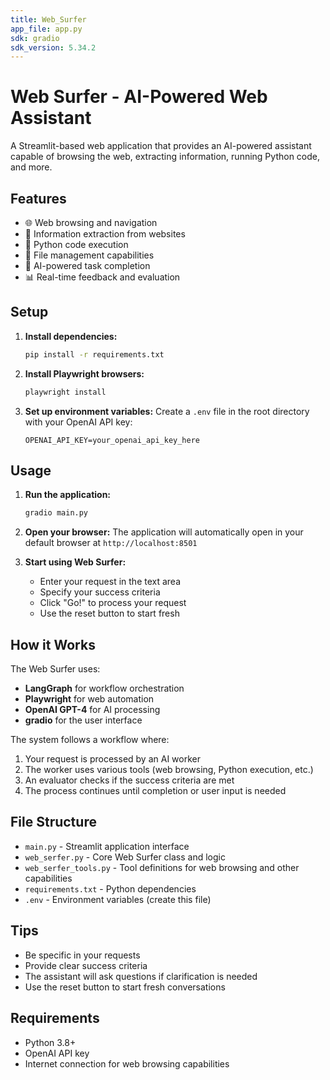 ```yaml
---
title: Web_Surfer
app_file: app.py
sdk: gradio
sdk_version: 5.34.2
---
```

# Web Surfer - AI-Powered Web Assistant

A Streamlit-based web application that provides an AI-powered assistant capable of browsing the web, extracting information, running Python code, and more.

## Features

- 🌐 Web browsing and navigation
- 📄 Information extraction from websites
- 🐍 Python code execution
- 💾 File management capabilities
- 🤖 AI-powered task completion
- 📊 Real-time feedback and evaluation

## Setup

1. **Install dependencies:**
   ```bash
   pip install -r requirements.txt
   ```

2. **Install Playwright browsers:**
   ```bash
   playwright install
   ```

3. **Set up environment variables:**
   Create a `.env` file in the root directory with your OpenAI API key:
   ```
   OPENAI_API_KEY=your_openai_api_key_here
   ```

## Usage

1. **Run the application:**
   ```bash
   gradio main.py
   ```

2. **Open your browser:**
   The application will automatically open in your default browser at `http://localhost:8501`

3. **Start using Web Surfer:**
   - Enter your request in the text area
   - Specify your success criteria
   - Click "Go!" to process your request
   - Use the reset button to start fresh

## How it Works

The Web Surfer uses:
- **LangGraph** for workflow orchestration
- **Playwright** for web automation
- **OpenAI GPT-4** for AI processing
- **gradio** for the user interface

The system follows a workflow where:
1. Your request is processed by an AI worker
2. The worker uses various tools (web browsing, Python execution, etc.)
3. An evaluator checks if the success criteria are met
4. The process continues until completion or user input is needed

## File Structure

- `main.py` - Streamlit application interface
- `web_serfer.py` - Core Web Surfer class and logic
- `web_serfer_tools.py` - Tool definitions for web browsing and other capabilities
- `requirements.txt` - Python dependencies
- `.env` - Environment variables (create this file)

## Tips

- Be specific in your requests
- Provide clear success criteria
- The assistant will ask questions if clarification is needed
- Use the reset button to start fresh conversations

## Requirements

- Python 3.8+
- OpenAI API key
- Internet connection for web browsing capabilities 